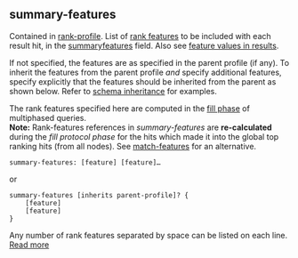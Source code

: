 ## summary-features

Contained in [rank-profile](https://docs.vespa.ai/en/reference/schema-reference.html#rank-profile). List of [rank features](https://docs.vespa.ai/en/reference/rank-features.html) to be included with each result hit, in the [summaryfeatures](https://docs.vespa.ai/en/reference/default-result-format.html#summaryfeatures) field. Also see [feature values in results](https://docs.vespa.ai/en/ranking-expressions-features.html#accessing-feature-function-values-in-results).

If not specified, the features are as specified in the parent profile (if any). To inherit the features from the parent profile *and* specify additional features, specify explicitly that the features should be inherited from the parent as shown below. Refer to [schema inheritance](https://docs.vespa.ai/en/schemas.html#schema-inheritance) for examples.

The rank features specified here are computed in the [fill phase](https://docs.vespa.ai/en/searcher-development.html#multiphase-searching) of multiphased queries.  
**Note:** Rank-features references in *summary-features* are **re-calculated** during the *fill protocol phase* for the hits which made it into the global top ranking hits (from all nodes). See [match-features](https://docs.vespa.ai/en/reference/schema-reference.html#match-features) for an alternative.

```
summary-features: [feature] [feature]…
```

or

```
summary-features [inherits parent-profile]? {
    [feature]
    [feature]
}
```

Any number of rank features separated by space can be listed on each line.
[Read more](https://docs.vespa.ai/en/reference/schema-reference.html#summary-features)
